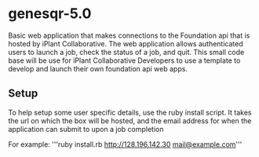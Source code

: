 genesqr-5.0
===========

Basic web application that makes connections to the Foundation api that is hosted by iPlant Collaborative.
The web application allows authenticated users to launch a job, check the status of a job, and quit. 
This small code base will be use for iPlant Collaborative Developers to use a template to develop and launch their own foundation api web apps.

Setup
-------
To help setup some user specific details, use the ruby install script. It takes the url on which the box will be hosted, and the email address for when the application can submit to upon a job completion

For example:
'''ruby install.rb http://128.196.142.30 mail@example.com'''
